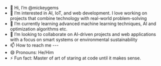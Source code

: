 - 👋 Hi, I’m @mickeygems
- 👀 I’m interested in  AI, IoT, and web development. I love working on projects that combine technology with real-world problem-solving
- 🌱 I’m currently learning advanced machine learning techniques, AI and optimization algorithms etc.
- 💞️ I’m looking to collaborate on AI-driven projects and web applications with a focus on smart systems or environmental sustainability
- 📫 How to reach me ---
- 😄 Pronouns: He/Him
- ⚡ Fun fact: Master of art of staring at code until it makes sense.

<!---
mickeygems/mickeygems is a ✨ special ✨ repository because its `README.md` (this file) appears on your GitHub profile.
You can click the Preview link to take a look at your changes.
--->
